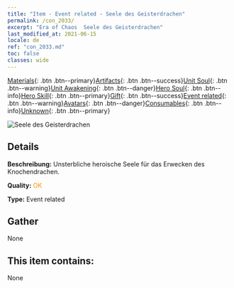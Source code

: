 ```yaml
---
title: "Item - Event related - Seele des Geisterdrachen"
permalink: /con_2033/
excerpt: "Era of Chaos  Seele des Geisterdrachen"
last_modified_at: 2021-06-15
locale: de
ref: "con_2033.md"
toc: false
classes: wide
---
```

 [Materials](/ItemsDE/){: .btn .btn--primary}[Artifacts](/ItemsDE/Artifacts/){: .btn .btn--success}[Unit Soul](/ItemsDE/UnitSoul/){: .btn .btn--warning}[Unit Awakening](/ItemsDE/UnitAwakening/){: .btn .btn--danger}[Hero Soul](/ItemsDE/HeroSoul/){: .btn .btn--info}[Hero Skill](/ItemsDE/HeroSkill/){: .btn .btn--primary}[Gift](/ItemsDE/Gift/){: .btn .btn--success}[Event related](/ItemsDE/Events/){: .btn .btn--warning}[Avatars](/ItemsDE/Avatars/){: .btn .btn--danger}[Consumables](/ItemsDE/Consumables/){: .btn .btn--info}[Unknown](/ItemsDE/Unknown/){: .btn .btn--primary}

 ![Seele des Geisterdrachen](/images/t/juexing_307.png)

## Details
 **Beschreibung:** Unsterbliche heroische Seele für das Erwecken des Knochendrachen.

 **Quality:** <span style="color: #FF8C00">OK</span>

 **Type:** Event related

## Gather

  None

## This item contains:

  None

